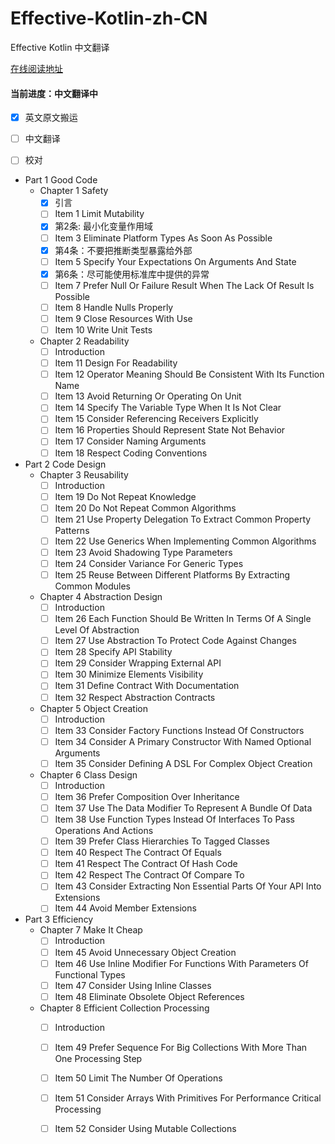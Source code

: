 # Effective-Kotlin-zh-CN

Effective Kotlin 中文翻译

[在线阅读地址](https://maxzmeng.github.io/Effective-Kotlin-zh-CN/index.html)

#### 当前进度：中文翻译中
- [x] 英文原文搬运
- [ ] 中文翻译
- [ ] 校对




- Part 1 Good Code
    - Chapter 1 Safety
        - [x] 引言
        - [ ] Item 1 Limit Mutability
        - [x] 第2条: 最小化变量作用域
        - [ ] Item 3 Eliminate Platform Types As Soon As Possible
        - [x] 第4条：不要把推断类型暴露给外部
        - [ ] Item 5 Specify Your Expectations On Arguments And State
        - [x] 第6条：尽可能使用标准库中提供的异常
        - [ ] Item 7 Prefer Null Or Failure Result When The Lack Of Result Is Possible
        - [ ] Item 8 Handle Nulls Properly
        - [ ] Item 9 Close Resources With Use
        - [ ] Item 10 Write Unit Tests
    - Chapter 2 Readability
        - [ ] Introduction
        - [ ] Item 11 Design For Readability
        - [ ] Item 12 Operator Meaning Should Be Consistent With Its Function Name
        - [ ] Item 13 Avoid Returning Or Operating On Unit
        - [ ] Item 14 Specify The Variable Type When It Is Not Clear
        - [ ] Item 15 Consider Referencing Receivers Explicitly
        - [ ] Item 16 Properties Should Represent State Not Behavior
        - [ ] Item 17 Consider Naming Arguments
        - [ ] Item 18 Respect Coding Conventions
- Part 2 Code Design
    - Chapter 3 Reusability
        - [ ] Introduction
        - [ ] Item 19 Do Not Repeat Knowledge
        - [ ] Item 20 Do Not Repeat Common Algorithms
        - [ ] Item 21 Use Property Delegation To Extract Common Property Patterns
        - [ ] Item 22 Use Generics When Implementing Common Algorithms
        - [ ] Item 23 Avoid Shadowing Type Parameters
        - [ ] Item 24 Consider Variance For Generic Types
        - [ ] Item 25 Reuse Between Different Platforms By Extracting Common Modules
    - Chapter 4 Abstraction Design
        - [ ] Introduction
        - [ ] Item 26 Each Function Should Be Written In Terms Of A Single Level Of Abstraction
        - [ ] Item 27 Use Abstraction To Protect Code Against Changes
        - [ ] Item 28 Specify API Stability
        - [ ] Item 29 Consider Wrapping External API
        - [ ] Item 30 Minimize Elements Visibility
        - [ ] Item 31 Define Contract With Documentation
        - [ ] Item 32 Respect Abstraction Contracts
    - Chapter 5 Object Creation
        - [ ] Introduction
        - [ ] Item 33 Consider Factory Functions Instead Of Constructors
        - [ ] Item 34 Consider A Primary Constructor With Named Optional Arguments
        - [ ] Item 35 Consider Defining A DSL For Complex Object Creation
    - Chapter 6 Class Design
        - [ ] Introduction
        - [ ] Item 36 Prefer Composition Over Inheritance
        - [ ] Item 37 Use The Data Modifier To Represent A Bundle Of Data
        - [ ] Item 38 Use Function Types Instead Of Interfaces To Pass Operations And Actions
        - [ ] Item 39 Prefer Class Hierarchies To Tagged Classes
        - [ ] Item 40 Respect The Contract Of Equals
        - [ ] Item 41 Respect The Contract Of Hash Code
        - [ ] Item 42 Respect The Contract Of Compare To
        - [ ] Item 43 Consider Extracting Non Essential Parts Of Your API Into Extensions
        - [ ] Item 44 Avoid Member Extensions
- Part 3 Efficiency
    - Chapter 7 Make It Cheap
        - [ ] Introduction
        - [ ] Item 45 Avoid Unnecessary Object Creation
        - [ ] Item 46 Use Inline Modifier For Functions With Parameters Of Functional Types
        - [ ] Item 47 Consider Using Inline Classes
        - [ ] Item 48 Eliminate Obsolete Object References
    - Chapter 8 Efficient Collection Processing
        - [ ] Introduction
        - [ ] Item 49 Prefer Sequence For Big Collections With More Than One Processing Step
        - [ ] Item 50 Limit The Number Of Operations
        - [ ] Item 51 Consider Arrays With Primitives For Performance Critical Processing
        - [ ] Item 52 Consider Using Mutable Collections

